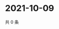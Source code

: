 # 2021-10-09

共 0 条

<!-- BEGIN WEIBO -->
<!-- 最后更新时间 Sat Oct 09 2021 04:14:07 GMT+0800 (China Standard Time) -->

<!-- END WEIBO -->
